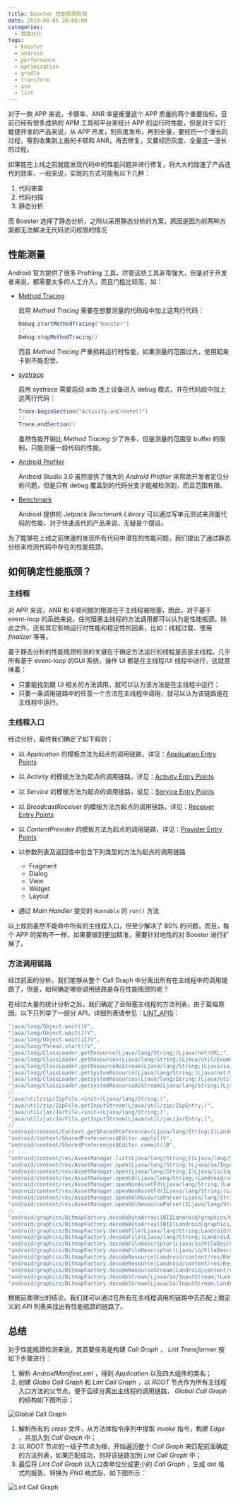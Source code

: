 ```yaml
---
title: Booster 性能瓶颈检测
date: 2019-06-05 20:00:00
categories:
  - 性能优化
tags:
  - booster
  - android
  - performance
  - optimization
  - gradle
  - transform
  - asm
  - lint
---
```


对于一款 APP 来说，卡顿率、ANR 率是衡量这个 APP 质量的两个重要指标，目前已经有很多成熟的 APM 工具和平台来统计 APP 的运行时性能，但是对于实行敏捷开发的产品来说，从 APP 开发，到灰度发布，再到全量，要经历一个漫长的过程，等到收集到上报的卡顿和 ANR，再去修复，又要经历灰度、全量这一漫长的过程。

如果能在上线之前就能发现代码中的性能问题并进行修复，将大大的加速了产品迭代的效率，一般来说，实现的方式可能有以下几种：

1. 代码审查
1. 代码扫描
1. 静态分析

而 Booster 选择了静态分析，之所以采用静态分析的方案，原因是因为前两种方案都无法解决无代码访问权限的情况

## 性能测量

Android 官方提供了很多 Profiling 工具，尽管这些工具非常强大，但是对于开发者来说，都需要太多的人工介入，而且门槛比较高，如：

- [Method Tracing](https://developer.android.com/studio/profile/generate-trace-logs)

  启用 *Method Tracing* 需要在想要测量的代码段中加上这两行代码：

  ```java
  Debug.startMethodTracing("booster")
  // ...
  Debug.stopMethodTracing()
  ```

  而且 *Method Tracing* 严重损耗运行时性能，如果测量的范围过大，使用起来卡到不能忍受。

- [systrace](https://developer.android.com/studio/command-line/systrace)

  启用 systrace 需要启动 adb 连上设备进入 debug 模式，并在代码段中加上这两行代码：

  ```java
  Trace.beginSection("Activity.onCreate()")
  // ...
  Trace.endSection()
  ```

  虽然性能开销比 *Method Tracing* 少了许多，但是测量的范围受 buffer 的限制，只能测量一段代码的性能。

- [Android Profiler](https://developer.android.com/studio/profile/android-profiler)

  Android Studio 3.0 虽然提供了强大的 *Android Profiler* 来帮助开发者定位分析问题，但是只有 debug 覆盖到的代码分支才能被检测到，而且范围有限。

- [Benchmark](https://developer.android.com/studio/profile/benchmark)

  Android 提供的 *Jetpack Benchmark Library* 可以通过写单元测试来测量代码的性能，对于快速迭代的产品来说，无疑是个摆设。

为了能够在上线之前快速的发现所有代码中潜在的性能问题，我们提出了通过静态分析来检测代码中存在的性能瓶颈。

## 如何确定性能瓶颈？

### 主线程

对 APP 来说，ANR 和卡顿问题的根源在于主线程被阻塞，因此，对于基于 event-loop 的系统来说，任何阻塞主线程的方法调用都可以认为是性能瓶颈。除此之外，还有其它影响运行时性能和稳定性的因素，比如：线程过载、使用 *finalizer* 等等。

基于静态分析的性能瓶颈检测的关键在于确定方法运行的线程是否是主线程。几乎所有基于 event-loop 的GUI 系统，操作 UI 都是在主线程/UI 线程中进行，这就意味着：

- 只要能找到跟 UI 相关的方法调用，就可以认为该方法是在主线程中运行；
- 只要一条调用链路中的任意一个方法在主线程中调用，就可以认为该链路是在主线程中运行。

### 主线程入口

经过分析，最终我们确定了如下规则：

- 以 *Application* 的模板方法为起点的调用链路，详见：[Application Entry Points](https://github.com/didi/booster/blob/master/booster-transform-lint/src/main/kotlin/com/didiglobal/booster/transform/lint/constants.kt#L27)
- 以 *Activity* 的模板方法为起点的调用链路，详见：[Activity Entry Points](https://github.com/didi/booster/blob/master/booster-transform-lint/src/main/kotlin/com/didiglobal/booster/transform/lint/constants.kt#L38)
- 以 *Service* 的模板方法为起点的调用链路，说见：[Service Entry Points](https://github.com/didi/booster/blob/master/booster-transform-lint/src/main/kotlin/com/didiglobal/booster/transform/lint/constants.kt#L137)
- 以 *BroadcastReceiver* 的模板方法为起点的调用链路，详见：[Receiver Entry Points](https://github.com/didi/booster/blob/master/booster-transform-lint/src/main/kotlin/com/didiglobal/booster/transform/lint/constants.kt#L153)
- 以 *ContentProvider* 的模板方法为起点的调用链路，详见：[Provider Entry Points](https://github.com/didi/booster/blob/master/booster-transform-lint/src/main/kotlin/com/didiglobal/booster/transform/lint/constants.kt#L153)
- 以参数列表及返回值中包含下列类型的方法为起点的调用链路

  - Fragment
  - Dialog
  - View
  - Widget
  - Layout

- 通过 *Main Handler* 提交的 `Runnable` 的 `run()` 方法

以上规则虽然不能命中所有的主线程入口，但至少解决了 80% 的问题，而且，每个 APP 的架构不一样，如果要做到更加精准，需要针对地性的对 Booster 进行扩展了。

### 方法调用链路

经过前面的分析，我们能够从整个 Call Graph 中分离出所有在主线程中的调用链路了，但是，如何确定哪些调用链路是存在性能瓶颈的呢？

在经过大量的统计分析之后，我们确定了会阻塞主线程的方法列表，由于篇幅原因，以下只列举了一部分 API，详细列表请参见：[LINT_APIS](https://github.com/didi/booster/blob/master/booster-transform-lint/src/main/kotlin/com/didiglobal/booster/transform/lint/constants.kt#L170)：

```java
"java/lang/Object.wait()V",
"java/lang/Object.wait(J)V",
"java/lang/Object.wait(JI)V",
"java/lang/Thread.start()V",
"java/lang/ClassLoader.getResource(Ljava/lang/String;)Ljava/net/URL;",
"java/lang/ClassLoader.getResources(Ljava/lang/String;)Ljava/util/Enumeration;",
"java/lang/ClassLoader.getResourceAsStream(Ljava/lang/String;)Ljava/io/InputStream;",
"java/lang/ClassLoader.getSystemResource(Ljava/lang/String;)Ljava/net/URL;",
"java/lang/ClassLoader.getSystemResources(Ljava/lang/String;)Ljava/util/Enumeration;",
"java/lang/ClassLoader.getSystemResourceAsStream(Ljava/lang/String;)Ljava/io/InputStream;",
// ...
"java/util/zip/ZipFile.<init>(Ljava/lang/String;)",
"java/util/zip/ZipFile.getInputStream(Ljava/util/zip/ZipEntry;)",
"java/util/jar/JarFile.<init>(Ljava/lang/String;)",
"java/util/jar/JarFile.getInputStream(Ljava/util/jar/JarEntry;)",
// ...
"android/content/Context.getSharedPreferences(Ljava/lang/String;I)Landroid/content/SharedPreferences;",
"android/content/SharedPreferences$Editor.apply()V",
"android/content/SharedPreferences$Editor.commit()B",
// ...
"android/content/res/AssetManager.list(Ljava/lang/String;)[Ljava/lang/String;",
"android/content/res/AssetManager.open(Ljava/lang/String;)Ljava/io/InputStream;",
"android/content/res/AssetManager.open(Ljava/lang/String;I)Ljava/io/InputStream;",
"android/content/res/AssetManager.openFd(Ljava/lang/String;)Landroid/content/res/AssetFileDescriptor;",
"android/content/res/AssetManager.openNonAssetFd(Ljava/lang/String;)Landroid/content/res/AssetFileDescriptor;",
"android/content/res/AssetManager.openNonAssetFd(ILjava/lang/String;)Landroid/content/res/AssetFileDescriptor;",
"android/content/res/AssetManager.openXmlResourceParser(Ljava/lang/String;)Landroid/content/res/XmlResourceParser;",
"android/content/res/AssetManager.openXmlResourceParser(ILjava/lang/String;)Landroid/content/res/XmlResourceParser;",
// ...
"android/graphics/BitmapFactory.decodeByteArray([BIILandroid/graphics/BitmapFactory$Options;)Landroid/graphics/Bitmap;",
"android/graphics/BitmapFactory.decodeByteArray([BII)Landroid/graphics/Bitmap;",
"android/graphics/BitmapFactory.decodeFile(Ljava/lang/String;Landroid/graphics/BitmapFactory$Options;)Landroid/graphics/Bitmap;",
"android/graphics/BitmapFactory.decodeFile(Ljava/lang/String;)Landroid/graphics/Bitmap;",
"android/graphics/BitmapFactory.decodeFileDescriptor(Ljava/io/FileDescriptor;)Landroid/graphics/Bitmap;",
"android/graphics/BitmapFactory.decodeFileDescriptor(Ljava/io/FileDescriptor;Landroid/graphics/Rect;Landroid/graphics/BitmapFactory$Options;)Landroid/graphics/Bitmap;",
"android/graphics/BitmapFactory.decodeResource(Landroid/content/res/Resources;I)Landroid/graphics/Bitmap;",
"android/graphics/BitmapFactory.decodeResource(Landroid/content/res/Resources;ILandroid/graphics/BitmapFactory$Options;)Landroid/graphics/Bitmap;",
"android/graphics/BitmapFactory.decodeResourceStream(Landroid/content/res/Resources;Landroid/util/TypedValue;Ljava/io/InputStream;Landroid/graphics/Rect;Landroid/graphics/BitmapFactory$Options;)Landroid/graphics/Bitmap;",
"android/graphics/BitmapFactory.decodeStream(Ljava/io/InputStream;)Landroid/graphics/Bitmap;",
"android/graphics/BitmapFactory.decodeStream(Ljava/io/InputStream;Landroid/graphics/Rect;Landroid/graphics/BitmapFactory$Options;)Landroid/graphics/Bitmap;"
```

根据前面得出的结论，我们就可以通过在所有在主线程调用的链路中去匹配上面定义的 API 列表来找出有性能瓶颈的链路了。

## 总结

对于性能瓶颈检测来说，其首要任务是构建 *Call Graph* ， *Lint Transformer* 按如下步骤进行：

1. 解析 *AndroidManifest.xml* ，得到 *Application* 以及四大组件的类名；
1. 创建 *Globa Call Graph* 和 *Lint Call Graph* ，以 *ROOT* 节点作为所有主线程入口方法的父节点，便于后续分离出主线程的调用链路， *Global Call Graph* 的结构如下图所示；

  ![Global Call Graph](https://github.com/didi/booster/blob/master/assets/booster-global-callgraph.dot.png?raw=true)

1. 解析所有的 *class* 文件，从方法体指令序列中提取 *invoke* 指令，构建 *Edge* ，并加入到 *Call Graph* 中；
1. 以 *ROOT* 节点的一级子节点为根，开始遍历整个 *Call Graph* 来匹配前面确定的方法列表，如果匹配成功，则将该链路加到 *Lint Call Graph* 中；
1. 最后将 *Lint Call Graph* 以入口类单位分成更小的 *Call Graph* ，生成 *dot* 格式的报告，转换为 *PNG* 格式后，如下图所示：

  ![Lint Call Graph](https://github.com/didi/booster/blob/master/assets/com.didiglobal.booster.demo.MainActivity.dot.png?raw=true)

